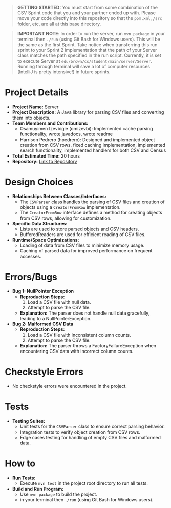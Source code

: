 > **GETTING STARTED:** You must start from some combination of the CSV Sprint code that you and your partner ended up with. Please move your code directly into this repository so that the `pom.xml`, `/src` folder, etc, are all at this base directory.

> **IMPORTANT NOTE**: In order to run the server, run `mvn package` in your terminal then `./run` (using Git Bash for Windows users). This will be the same as the first Sprint. Take notice when transferring this run sprint to your Sprint 2 implementation that the path of your Server class matches the path specified in the run script. Currently, it is set to execute Server at `edu/brown/cs/student/main/server/Server`. Running through terminal will save a lot of computer resources (IntelliJ is pretty intensive!) in future sprints.

# Project Details

- **Project Name:** Server
- **Project Description:** A Java library for parsing CSV files and converting them into objects.
- **Team Members and Contributions:**
    - Osamuyimen Izevbigie (omizevbi): Implemented cache parsing functionality, wrote javadocs, wrote readme 
    - Harrison Pedrero  (hpedrero): Designed and implemented object creation from CSV rows, fixed caching implementation, implemented search functionality, implemented handlers for both CSV and Census    
- **Total Estimated Time:** 20 hours
- **Repository:** [Link to Repository](https://github.com/cs0320-s24/server-hpedrero-omizevbi.git)

# Design Choices

- **Relationships Between Classes/Interfaces:**
    - The `CSVParser` class handles the parsing of CSV files and creation of objects using a `CreatorFromRow` implementation.
    - The `CreatorFromRow` interface defines a method for creating objects from CSV rows, allowing for customization.
- **Specific Data Structures:**
    - Lists are used to store parsed objects and CSV headers.
    - BufferedReaders are used for efficient reading of CSV files.
- **Runtime/Space Optimizations:**
    - Loading of data from CSV files to minimize memory usage.
    - Caching of parsed data for improved performance on frequent accesses.

# Errors/Bugs

- **Bug 1: NullPointer Exception**
    - **Reproduction Steps:**
        1. Load a CSV file with null data.
        2. Attempt to parse the CSV file.
    - **Explanation:** The parser does not handle null data gracefully, leading to a NullPointerException.
- **Bug 2: Malformed CSV Data**
    - **Reproduction Steps:**
        1. Load a CSV file with inconsistent column counts.
        2. Attempt to parse the CSV file.
    - **Explanation:** The parser throws a FactoryFailureException when encountering CSV data with incorrect column counts.

# Checkstyle Errors

- No checkstyle errors were encountered in the project.

# Tests

- **Testing Suites:**
    - Unit tests for the `CSVParser` class to ensure correct parsing behavior.
    - Integration tests to verify object creation from CSV rows.
    - Edge cases testing for handling of empty CSV files and malformed data.

# How to

- **Run Tests:**
    - Execute `mvn test` in the project root directory to run all tests.
- **Build and Run Program:**
    - Use `mvn package` to build the project.
    - in your terminal then `./run` (using Git Bash for Windows users).
